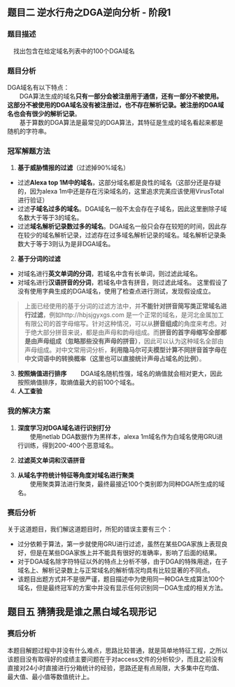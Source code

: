 
## 题目二 逆水行舟之DGA逆向分析 - 阶段1
### 题目描述
&emsp;找出包含在给定域名列表中的100个DGA域名

### 题目分析
DGA域名有以下特点：  
&emsp;&emsp;DGA算法生成的域名**只有一部分会被注册用于通信，还有一部分不被使用。这部分不被使用的DGA域名没有被注册过，也不存在解析记录。被注册的DGA域名也会有很少的解析记录**。  
&emsp;&emsp;基于算数的DGA算法是最常见的DGA算法，其特征是生成的域名看起来都是随机的字符串。  

### 冠军解题方法
1. **基于威胁情报的过滤**（过滤掉90%域名）
  - 过滤**Alexa top 1M中的域名**，这部分域名都是良性的域名（这部分还是存疑的，因为alexa 1m中还是存在污染域名的，这里追求完美应该使用VirusTotal进行验证）
  - 过滤**子域名过多的域名**。DGA域名一般不太会存在子域名，因此这里删除子域名数大于等于3的域名。
  - 过滤**域名解析记录数过多的域名**。DGA域名一般只会存在较短的时间，因此存在较少的域名解析记录，过滤存在过多域名解析记录的域名。域名解析记录条数大于等于3则认为是非DGA域名。

2. **基于分词的过滤**
  - 对域名进行**英文单词的分词**，若域名中含有长单词，则过滤此域名。
  - 对域名进行**汉语拼音的分词**，若域名中含有拼音，则过滤此域名。
  这里假设了没有使用字典生成的DGA域名，使用了检查点进行测试，发现假设成立。
> 上面已经使用的基于分词的过滤方法中，并**不能针对拼音简写类正常域名进行过滤**，例如http://hbjsjgyxgs.com 是一个正常的域名，是河北金属加工有限公司的首字母缩写。针对这种情况，可以从**拼音组成**的角度来考虑。对于绝大部分拼音来说，都是由声母和韵母组成。而**拼音的首字母缩写全部都是由声母组成（忽略那些没有声母的拼音）**，因此可以认为这种域名全部由声母组成。对中文常用词分析，**利用隐马尔可夫模型计算不同拼音首字母在中文词语中的转换概率（这里也可以直接统计声母占域名的比例）**。
3. **按照熵值进行排序**
  &emsp;&emsp;DGA域名随机性强，域名的熵值就会相对更大，因此按照熵值排序，取熵值最大的前100个域名。
4. **人工查验**

### 我的解决方案
1. **深度学习对DGA域名进行识别打分**  
&emsp;&emsp;使用netlab DGA数据作为黑样本，alexa 1m域名作为白域名使用GRU进行训练，得到200-400个恶意域名。

2. **过滤英文单词和汉语拼音**

3. **从域名字符统计特征等角度对域名进行聚类**  
&emsp;&emsp;使用聚类算法进行聚类，最终最接近100个类别即为同种DGA所生成的域名。

### 赛后分析
关于这道题目，我们解这道题目时，所犯的错误主要有三个：
  - 过分依赖于算法，第一步就使用GRU进行过滤，虽然在某些DGA家族上表现良好，但是在某些DGA家族上并不能具有很好的准确率，影响了后面的结果。
  - 对于DGA域名除字符特征以外的特点上分析不够，由于DGA的特殊用途，在子域名上、解析记录数上与正常域名的解析情况均具有比较显著的不同点。
  - 该题目出题方式并不是很严谨，题目描述中为使用同一种DGA生成算法100个域名，但是最终冠军的方案中并没有显示任何识别同一DGA生成的相关方法。
  
  
## 题目五 猜猜我是谁之黑白域名现形记






### 赛后分析

本题目解题过程中并没有什么难点，思路比较普通，就是简单地特征工程，之所以该题目没有取得好的成绩主要问题在于对access文件的分析较少，而且之前没有直接对24小时直接进行分箱统计的经验，思路还是有点局限，大多集中在均值、最大值、最小值等数值统计上。

